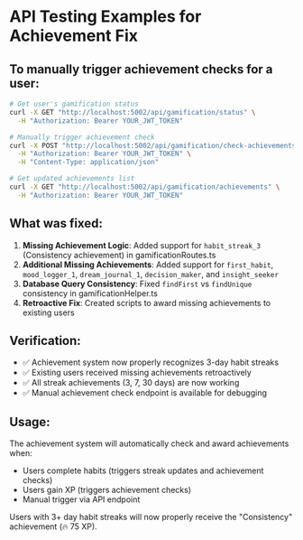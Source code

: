 # API Testing Examples for Achievement Fix

## To manually trigger achievement checks for a user:

```bash
# Get user's gamification status
curl -X GET "http://localhost:5002/api/gamification/status" \
  -H "Authorization: Bearer YOUR_JWT_TOKEN"

# Manually trigger achievement check
curl -X POST "http://localhost:5002/api/gamification/check-achievements" \
  -H "Authorization: Bearer YOUR_JWT_TOKEN" \
  -H "Content-Type: application/json"

# Get updated achievements list  
curl -X GET "http://localhost:5002/api/gamification/achievements" \
  -H "Authorization: Bearer YOUR_JWT_TOKEN"
```

## What was fixed:

1. **Missing Achievement Logic**: Added support for `habit_streak_3` (Consistency achievement) in gamificationRoutes.ts
2. **Additional Missing Achievements**: Added support for `first_habit`, `mood_logger_1`, `dream_journal_1`, `decision_maker`, and `insight_seeker`
3. **Database Query Consistency**: Fixed `findFirst` vs `findUnique` consistency in gamificationHelper.ts
4. **Retroactive Fix**: Created scripts to award missing achievements to existing users

## Verification:

- ✅ Achievement system now properly recognizes 3-day habit streaks
- ✅ Existing users received missing achievements retroactively  
- ✅ All streak achievements (3, 7, 30 days) are now working
- ✅ Manual achievement check endpoint is available for debugging

## Usage:

The achievement system will automatically check and award achievements when:
- Users complete habits (triggers streak updates and achievement checks)
- Users gain XP (triggers achievement checks)
- Manual trigger via API endpoint

Users with 3+ day habit streaks will now properly receive the "Consistency" achievement (🔥 75 XP).